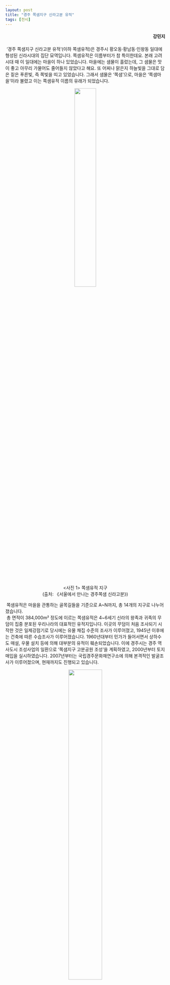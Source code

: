 ```yaml
---
layout: post
title: "경주 쪽샘지구 신라고분 유적"
tags: [전시]
---
```


<h4><div style="text-align:right"><b>강민지</b></div></h4>

<h4><div style="text-align:right"><b></b></div></h4>

&nbsp;‘경주 쪽샘지구 신라고분 유적’(이하 쪽샘유적)은 경주시 황오동·황남동·인왕동 일대에 형성된 신라시대의 집단 묘역입니다. 쪽샘유적은 이름부터가 참 특이한데요. 본래 고려시대 때 이 일대에는 마을이 하나 있었습니다. 마을에는 샘물이 흘렀는데, 그 샘물은 맛이 좋고 아무리 가물어도 줄어들지 않았다고 해요. 또 어찌나 맑은지 하늘빛을 그대로 담은 짙은 푸른빛, 즉 쪽빛을 띠고 있었습니다. 그래서 샘물은 ‘쪽샘’으로, 마을은 ‘쪽샘마을’이라 불렸고 이는 쪽샘유적 이름의 유래가 되었습니다.

<center><figure><img src="https://user-images.githubusercontent.com/64909586/177545678-3dcf3942-e26b-4484-8ab2-76d180e40314.jpg?raw=true" width="40%" height="40%"><figcaption><사진 1> 쪽샘유적 지구<br>
  (출처: 《서울에서 만나는 경주쪽샘 신라고분》)</figcaption></figure></center>

&nbsp;쪽샘유적은 마을을 관통하는 골목길들을 기준으로 A~N까지, 총 14개의 지구로 나누어졌습니다.<br>
&nbsp;총 면적이 384,000m² 정도에 이르는 쪽샘유적은 4~6세기 신라의 왕족과 귀족의 무덤이 집중 분포된 우리나라의 대표적인 유적지입니다. 이곳의 무덤이 처음 조사되기 시작한 것은 일제강점기로 당시에는 유물 채집 수준의 조사가 이루어졌고, 1945년 이후에는 건축에 따른 수습조사가 이루어졌습니다. 1960년대부터 민가가 들어서면서 상하수도 매설, 우물 설치 등에 의해 대부분의 유적이 훼손되었습니다. 이에 경주시는 경주 역사도시 조성사업의 일환으로 ‘쪽샘지구 고분공원 조성’을 계획하였고, 2000년부터 토지매입을 실시하였습니다. 2007년부터는 국립경주문화재연구소에 의해 본격적인 발굴조사가 이루어졌으며, 현재까지도 진행되고 있습니다.

<center><figure><img src="https://user-images.githubusercontent.com/64909586/177545761-b157fe93-dfc1-4c2d-a92a-bdbcf9dd8294.jpg?raw=true" width="50%" height="50%"><figcaption><사진 2> 《서울에서 만나는 경주쪽샘 신라고분》 포스터<br>
  (출처: 한성백제박물관)</figcaption></figure></center>

&nbsp;최근 국립경주문화재연구소는 한성백제박물관과 함께 쪽샘유적을 주제로 한 공동기획전시를 개최하였습니다. 바로 《서울에서 만나는 경주쪽샘 신라고분》(2022.04.08.~2022.06.12.)인데요. 한성백제박물관에서 진행된 본 전시는 쪽샘유적을 나무덧널무덤, 돌무지덧널무덤, 그리고 돌덧널무덤, 총 3개의 무덤 양식으로 나누어 살펴보았습니다.<br>
&nbsp;첫 번째인 나무덧널무덤은 무덤구덩이를 파고 그 내부에 나무로 된 덧널을 설치하여 피장자와 부장품을 함께 묻은 무덤입니다. 쪽샘유적에는 500여 기가 넘는 나무덧널무덤이 있는데, 그 중 가장 오래된 무덤은 C2호입니다. C2호 무덤은 안쪽에서 발견된 화로모양 토기를 통해 무덤의 제작시기가 3세기 무렵으로 추정된다고 합니다.

<center><figure><img src="https://user-images.githubusercontent.com/64909586/177545767-2da72c2d-4a6f-4aa4-bfe6-3cf33b101bc8.jpg?raw=true" width="40%" height="40%"><figcaption><사진 3> 긴 목 항아리편<br>
  (출처: 《서울에서 만나는 경주쪽샘 신라고분》)</figcaption></figure></center>

<center><figure><img src="https://user-images.githubusercontent.com/64909586/177545501-5ea794df-0e94-4651-9a26-d3c62985695a.jpg?raw=true" width="40%" height="40%"><figcaption><사진 4> 긴 목 항아리편<br>
  (출처: 《서울에서 만나는 경주쪽샘 신라고분》)</figcaption></figure></center>


&nbsp;두 번째인 돌무지덧널무덤은 지상이나 지하에 덧널을 설치한 다음, 그 위에 돌무지를 쌓은 뒤 흙으로 덮은 무덤을 말합니다. 돌무지덧널무덤은 신라 무덤의 가장 대표적인 형태인데요. 특히 44호에서는 신라인의 삶이 담긴 긴 목 항아리가 출토되었습니다. 항아리는 목 부분에서 몸체까지 4단에 걸쳐 기하학적 문양이 그려졌는데, 3단에는 다양한 인물과 동물도 묘사되어 있다는 점이 눈에 띱니다. 말을 탄 인물과 말들이 행렬하고, 춤을 추고, 활을 든 인물들이 동물을 사냥하는 각각의 장면들은 행렬이라는 큰 주제를 표현한 듯합니다.

<center><figure><img src="https://user-images.githubusercontent.com/64909586/177545784-89f782ac-441d-49dd-bf3a-7a8b552d756f.jpg?raw=true" width="40%" height="40%"><figcaption><사진 5> 토우<br>(출처: 《서울에서 만나는 경주쪽샘 신라고분》)</figcaption></figure></center>

&nbsp;마지막으로 돌덧널무덤은 구덩이를 파고 돌로 네 벽을 쌓은 다음 뚜껑돌을 덮은 무덤입니다. 3개의 무덤 양식 중 가장 늦은 시기 등장하였으며, 규모나 부장품이 간소하여 하위 계층의 무덤으로 추정됩니다. 무덤 양식 이외에도 그 속에서 발견된 말 갑옷, 토우, 토기 등은 과거 신라인들의 모습과 문화를 보여주고 있습니다.<br>
&nbsp;쪽샘유적은 10여년이 넘는 기간에 걸쳐 조사되고 있지만, 여전히 무한한 가능성을 보여주고 있습니다. 쪽샘유적에 또 어떤 과거가 잠들어있을지, 앞으로 발굴될 이야기들이 기대가 됩니다.
<br>
<br>
<br>
<h4>참고문헌</h4>
김보상, 허현옥, 「경주 쪽샘지구 신라 고분 발굴조사 현장을 찾아서: 신라 기마 무사의 비늘갑옷, 신라고분(E지구 41호 적석목곽분), 대형철기 출토」, 『문화재 窓』 13권, 국립문화재연구소, 2013, pp. 27-30.<br>
윤형준, 「쪽샘유적 신라고분 분포양상과 목곽묘의 성격」,『문화재』 50권, 국립문화재연구소, 2017, pp. 198-221.<br>
한성백제박물관, 『서울에서 만나는 경주쪽샘 신라고분』, 한성백제박물관, 2022.

